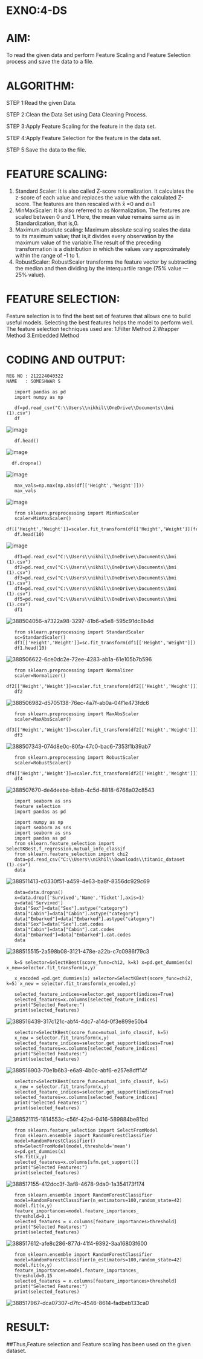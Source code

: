 # EXNO:4-DS
# AIM:
To read the given data and perform Feature Scaling and Feature Selection process and save the
data to a file.

# ALGORITHM:
STEP 1:Read the given Data.

STEP 2:Clean the Data Set using Data Cleaning Process.

STEP 3:Apply Feature Scaling for the feature in the data set.

STEP 4:Apply Feature Selection for the feature in the data set.

STEP 5:Save the data to the file.

# FEATURE SCALING:
1. Standard Scaler: It is also called Z-score normalization. It calculates the z-score of each value and replaces the value with the calculated Z-score. The features are then rescaled with x̄ =0 and σ=1
2. MinMaxScaler: It is also referred to as Normalization. The features are scaled between 0 and 1. Here, the mean value remains same as in Standardization, that is,0.
3. Maximum absolute scaling: Maximum absolute scaling scales the data to its maximum value; that is,it divides every observation by the maximum value of the variable.The result of the preceding transformation is a distribution in which the values vary approximately within the range of -1 to 1.
4. RobustScaler: RobustScaler transforms the feature vector by subtracting the median and then dividing by the interquartile range (75% value — 25% value).

# FEATURE SELECTION:
Feature selection is to find the best set of features that allows one to build useful models. Selecting the best features helps the model to perform well.
The feature selection techniques used are:
1.Filter Method
2.Wrapper Method
3.Embedded Method

# CODING AND OUTPUT:
```
REG NO : 212224040322
NAME   : SOMESHWAR S
```

       import pandas as pd
       import numpy as np

       df=pd.read_csv("C:\\Users\\nikhil\\OneDrive\\Documents\\bmi (1).csv")
       df
![image](https://github.com/user-attachments/assets/e0ac108e-ce2b-44fd-a6ea-7554aec2a989)

       df.head()
![image](https://github.com/user-attachments/assets/bd273845-aedb-4a8f-ad3f-84be0792bf94)

      df.dropna()
![image](https://github.com/user-attachments/assets/0d31a7a4-ae00-40e2-8876-d65237cb3934)

       max_vals=np.max(np.abs(df[['Height','Weight']]))
       max_vals
![image](https://github.com/user-attachments/assets/9883ac1c-89d2-449d-976a-559327d40fbc)

       from sklearn.preprocessing import MinMaxScaler
       scaler=MinMaxScaler()
       df[['Height','Weight']]=scaler.fit_transform(df[['Height','Weight']])fr
       df.head(10)
![image](https://github.com/user-attachments/assets/3fd59ecd-003c-48fd-9c48-e07e0dd54547)

       df1=pd.read_csv("C:\\Users\\nikhil\\OneDrive\\Documents\\bmi (1).csv")
       df2=pd.read_csv("C:\\Users\\nikhil\\OneDrive\\Documents\\bmi (1).csv")
       df3=pd.read_csv("C:\\Users\\nikhil\\OneDrive\\Documents\\bmi (1).csv")
       df4=pd.read_csv("C:\\Users\\nikhil\\OneDrive\\Documents\\bmi (1).csv")
       df5=pd.read_csv("C:\\Users\\nikhil\\OneDrive\\Documents\\bmi (1).csv")
       df1

![388504056-a7322a98-3297-41b6-a5e8-595c91dc8b4d](https://github.com/user-attachments/assets/c54446bf-5c28-4e9e-8226-15399d71230c)

       from sklearn.preprocessing import StandardScaler
       sc=StandardScaler()
       df1[['Height','Weight']]=sc.fit_transform(df1[['Height','Weight']])
       df1.head(10)

![388506622-6ce0dc2e-72ee-4283-ab1a-61e105b7b596](https://github.com/user-attachments/assets/a8fa6e0d-47d8-4dd4-812f-9b6b49439dc0)

       from sklearn.preprocessing import Normalizer
       scaler=Normalizer()
       df2[['Height','Weight']]=scaler.fit_transform(df2[['Height','Weight']])
       df2

![388506982-d5705138-76ec-4a7f-ab0a-04f1e473fdc6](https://github.com/user-attachments/assets/59a8a7c7-94e2-4733-a4e1-2d084d438bfc)

       from sklearn.preprocessing import MaxAbsScaler
       scaler=MaxAbsScaler()
       df3[['Height','Weight']]=scaler.fit_transform(df2[['Height','Weight']])
       df3 

![388507343-074d8e0c-80fa-47c0-bac6-7353f1b39ab7](https://github.com/user-attachments/assets/e0064e1e-50e1-43d2-bbd7-3ddef3c0c8b7)

       from sklearn.preprocessing import RobustScaler
       scaler=RobustScaler()
       df4[['Height','Weight']]=scaler.fit_transform(df2[['Height','Weight']])
       df4

![388507670-de4deeba-b8ab-4c5d-8818-6768a02c8543](https://github.com/user-attachments/assets/29000f9e-a97b-4af9-bf4e-b7a0a0f039d6)

       import seaborn as sns
       feature selection 
       import pandas as pd

       import numpy as np 
       import seaborn as sns
       import seaborn as sns
       import pandas as pd
       from sklearn.feature_selection import SelectKBest,f_regression,mutual_info_classif
       from sklearn.feature_selection import chi2
       data=pd.read_csv("C:\\Users\\nikhil\\Downloads\\titanic_dataset (1).csv")
       data

![388511413-c0330f51-a459-4e63-ba8f-8356dc929c69](https://github.com/user-attachments/assets/68e38afc-908e-4351-9682-7ba9ac40abde)

       data=data.dropna()
       x=data.drop(['Survived','Name','Ticket'],axis=1)
       y=data['Survived']
       data["Sex"]=data["Sex"].astype("category")
       data["Cabin"]=data["Cabin"].astype("category")
       data["Embarked"]=data["Embarked"].astype("category")
       data["Sex"]=data["Sex"].cat.codes
       data["Cabin"]=data["Cabin"].cat.codes
       data["Embarked"]=data["Embarked"].cat.codes
       data

![388515515-2a598b08-3121-478e-a22b-c7c0986f79c3](https://github.com/user-attachments/assets/804597ec-4494-4887-a695-ec5246e34daa)

       k=5 selector=SelectKBest(score_func=chi2, k=k) x=pd.get_dummies(x) x_new=selector.fit_transform(x,y)

       x_encoded =pd.get_dummies(x) selector=SelectKBest(score_func=chi2, k=5) x_new = selector.fit_transform(x_encoded,y)

       selected_feature_indices=selector.get_support(indices=True)
       selected_features=x.columns[selected_feature_indices]
       print("Selected_Feature:")
       print(selected_features)

![388516439-317c121c-abf4-4dc7-a14d-0f3e899e50b4](https://github.com/user-attachments/assets/595e1b6f-4a90-4620-92da-79bcc0570555)

       selector=SelectKBest(score_func=mutual_info_classif, k=5)
       x_new = selector.fit_transform(x,y)
       selected_feature_indices=selector.get_support(indices=True)
       selected_features=x.columns[selected_feature_indices]
       print("Selected Features:")
       print(selected_features)

![388516903-70e1b6b3-e6a9-4b0c-abf6-e257e8dff14f](https://github.com/user-attachments/assets/6d29ff33-87cd-45ed-a9a4-dbdfa4d86a19)

       selector=SelectKBest(score_func=mutual_info_classif, k=5)
       x_new = selector.fit_transform(x,y)
       selected_feature_indices=selector.get_support(indices=True)
       selected_features=x.columns[selected_feature_indices]
       print("Selected Features:")
       print(selected_features)

![388521115-1814553c-c56f-42a4-9416-589884be81bd](https://github.com/user-attachments/assets/071ae054-4fff-4224-93ce-9d76b83ccd21)

       from sklearn.feature_selection import SelectFromModel
       from sklearn.ensemble import RandomForestClassifier
       model=RandomForestClassifier()
       sfm=SelectFromModel(model,threshold='mean')
       x=pd.get_dummies(x)
       sfm.fit(x,y)
       selected_features=x.columns[sfm.get_support()]
       print("Selected Features:")
       print(selected_features)

![388517155-412dcc3f-3af8-4678-9da0-1a354173f174](https://github.com/user-attachments/assets/da4dd698-96c2-4104-86dd-f3e73534382e)

       from sklearn.ensemble import RandomForestClassifier
       model=RandomForestClassifier(n_estimators=100,random_state=42)
       model.fit(x,y)
       feature_importances=model.feature_importances_
       threshold=0.1
       selected_features = x.columns[feature_importances>threshold]
       print("Selected Features:")
       print(selected_features)

![388517612-afe8c286-877d-41f4-9392-3aa16803f600](https://github.com/user-attachments/assets/679167ab-784e-435a-b3fa-ac5e10221c88)

       from sklearn.ensemble import RandomForestClassifier
       model=RandomForestClassifier(n_estimators=100,random_state=42)
       model.fit(x,y)
       feature_importances=model.feature_importances_
       threshold=0.15
       selected_features = x.columns[feature_importances>threshold]
       print("Selected Features:")
       print(selected_features)

![388517967-dca07307-d7fc-4546-8614-fadbeb133ca0](https://github.com/user-attachments/assets/6e3e1e53-7211-4bc2-a5cc-320de4a870c3)

# RESULT:
##Thus,Feature selection and Feature scaling has been used on the given dataset.
